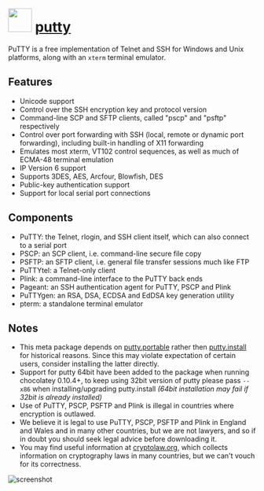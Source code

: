 # <img src="https://cdn.jsdelivr.net/gh/chocolatey-community/chocolatey-coreteampackages@911ce256e74048c93c3d64feb2a36751d0a19dfd/icons/putty.png" width="48" height="48"/> [putty](https://chocolatey.org/packages/putty)

PuTTY is a free implementation of Telnet and SSH for Windows and Unix platforms, along with an `xterm` terminal emulator.

## Features

- Unicode support
- Control over the SSH encryption key and protocol version
- Command-line SCP and SFTP clients, called "pscp" and "psftp" respectively
- Control over port forwarding with SSH (local, remote or dynamic port forwarding), including built-in handling of X11 forwarding
- Emulates most xterm, VT102 control sequences, as well as much of ECMA-48 terminal emulation
- IP Version 6 support
- Supports 3DES, AES, Arcfour, Blowfish, DES
- Public-key authentication support
- Support for local serial port connections

## Components

- PuTTY: the Telnet, rlogin, and SSH client itself, which can also connect to a serial port
- PSCP: an SCP client, i.e. command-line secure file copy
- PSFTP: an SFTP client, i.e. general file transfer sessions much like FTP
- PuTTYtel: a Telnet-only client
- Plink: a command-line interface to the PuTTY back ends
- Pageant: an SSH authentication agent for PuTTY, PSCP and Plink
- PuTTYgen: an RSA, DSA, ECDSA and EdDSA key generation utility
- pterm: a standalone terminal emulator

## Notes

- This meta package depends on [putty.portable](https://chocolatey.org/packages/putty.portable) rather then [putty.install](https://chocolatey.org/packages/putty.install) for historical reasons. Since this may violate expectation of certain users, consider installing the latter directly.
- Support for putty 64bit have been added to the package when running chocolatey 0.10.4+, to keep using 32bit version of putty please pass `--x86` when installing/upgrading putty.install *(64bit installation may fail if 32bit is already installed)*
- Use of PuTTY, PSCP, PSFTP and Plink is illegal in countries where encryption is outlawed.
- We believe it is legal to use PuTTY, PSCP, PSFTP and Plink in England and Wales and in many other countries, but we are not lawyers, and so if in doubt you should seek legal advice before downloading it.
- You may find useful information at [cryptolaw.org](http://www.cryptolaw.org/), which collects information on cryptography laws in many countries, but we can't vouch for its correctness.

![screenshot](https://cdn.rawgit.com/chocolatey/chocolatey-coreteampackages/master/automatic/putty.install/screenshot.png)
